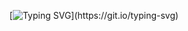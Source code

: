 <div align="center">
  
 [![Typing SVG](https://readme-typing-svg.demolab.com?font=Consolas&weight=700&size=25&duration=7000&pause=1000&color=6D60BA&center=true&vCenter=true&multiline=true&repeat=false&width=460&height=80&lines=%F0%9F%91%8B+Welcome+to+watchstep's+GitHub!;I'm+Interested+%E2%AD%90+in+ML+%26+Mobile!)](https://git.io/typing-svg)
  
</div>

